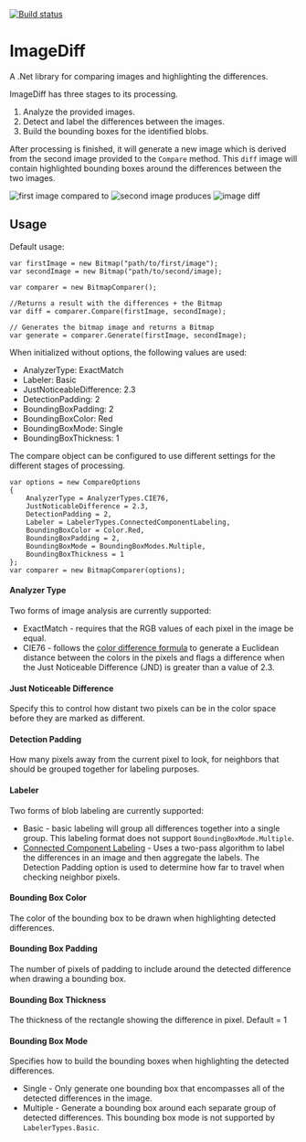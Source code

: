 [![Build status](https://ci.appveyor.com/api/projects/status/qg5rrd1rc1ioetum?svg=true)](https://ci.appveyor.com/project/RichClement/imagediff)

ImageDiff
==========

A .Net library for comparing images and highlighting the differences.

ImageDiff has three stages to its processing.
 
1. Analyze the provided images.
2. Detect and label the differences between the images.
3. Build the bounding boxes for the identified blobs.

After processing is finished, it will generate a new image which is derived from the second image provided to the `Compare` method. This `diff` image will contain highlighted bounding boxes around the differences between the two images.

![first image](docs/images/firstImage.png) compared to ![second image](docs/images/secondImage.png) produces 
![image diff](docs/images/diffImage.png)

Usage
-----

Default usage:

    var firstImage = new Bitmap("path/to/first/image");
    var secondImage = new Bitmap("path/to/second/image);

    var comparer = new BitmapComparer();
	
	//Returns a result with the differences + the Bitmap
    var diff = comparer.Compare(firstImage, secondImage);
	
	// Generates the bitmap image and returns a Bitmap
    var generate = comparer.Generate(firstImage, secondImage);

When initialized without options, the following values are used:

- AnalyzerType: ExactMatch
- Labeler: Basic
- JustNoticeableDifference: 2.3
- DetectionPadding: 2
- BoundingBoxPadding: 2
- BoundingBoxColor: Red
- BoundingBoxMode: Single
- BoundingBoxThickness: 1


The compare object can be configured to use different settings for the different stages of processing.

    var options = new CompareOptions 
    {
	    AnalyzerType = AnalyzerTypes.CIE76,
        JustNoticableDifference = 2.3,
        DetectionPadding = 2,
        Labeler = LabelerTypes.ConnectedComponentLabeling,
        BoundingBoxColor = Color.Red,
        BoundingBoxPadding = 2,
        BoundingBoxMode = BoundingBoxModes.Multiple,
        BoundingBoxThickness = 1 
    };
    var comparer = new BitmapComparer(options);

#### Analyzer Type
Two forms of image analysis are currently supported:

- ExactMatch - requires that the RGB values of each pixel in the image be equal.
- CIE76 - follows the [color difference formula](http://en.wikipedia.org/wiki/Color_difference "color difference formula") to generate a Euclidean distance between the colors in the pixels and flags a difference when the Just Noticeable Difference (JND) is greater than a value of 2.3.

#### Just Noticeable Difference
Specify this to control how distant two pixels can be in the color space before they are marked as different.

#### Detection Padding
How many pixels away from the current pixel to look, for neighbors that should be grouped together for labeling purposes.

#### Labeler
Two forms of blob labeling are currently supported:

- Basic - basic labeling will group all differences together into a single group. This labeling format does not support `BoundingBoxMode.Multiple`.
- [Connected Component Labeling](http://en.wikipedia.org/wiki/Connected-component_labeling "Connected Component Labeling") - Uses a two-pass algorithm to label the differences in an image and then aggregate the labels. The Detection Padding option is used to determine how far to travel when checking neighbor pixels.

#### Bounding Box Color
The color of the bounding box to be drawn when highlighting detected differences.

#### Bounding Box Padding
The number of pixels of padding to include around the detected difference when drawing a bounding box.

#### Bounding Box Thickness
The thickness of the rectangle showing the difference in pixel. Default = 1


#### Bounding Box Mode
Specifies how to build the bounding boxes when highlighting the detected differences.

- Single - Only generate one bounding box that encompasses all of the detected differences in the image.
- Multiple - Generate a bounding box around each separate group of detected differences. This bounding box mode is not supported by `LabelerTypes.Basic`.
